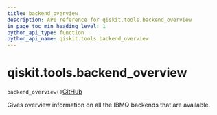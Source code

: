 ```yaml
---
title: backend_overview
description: API reference for qiskit.tools.backend_overview
in_page_toc_min_heading_level: 1
python_api_type: function
python_api_name: qiskit.tools.backend_overview
---
```


# qiskit.tools.backend\_overview

<span id="qiskit.tools.backend_overview" />

`backend_overview()`[GitHub](https://github.com/qiskit/qiskit/tree/stable/0.39/qiskit/tools/monitor/overview.py "view source code")

Gives overview information on all the IBMQ backends that are available.

